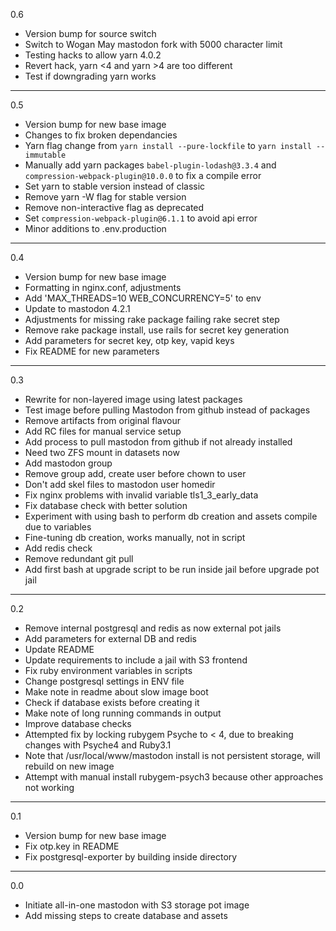 0.6

* Version bump for source switch
* Switch to Wogan May mastodon fork with 5000 character limit
* Testing hacks to allow yarn 4.0.2
* Revert hack, yarn <4 and yarn >4 are too different
* Test if downgrading yarn works

---

0.5

* Version bump for new base image
* Changes to fix broken dependancies
* Yarn flag change from `yarn install --pure-lockfile` to `yarn install --immutable`
* Manually add yarn packages `babel-plugin-lodash@3.3.4` and `compression-webpack-plugin@10.0.0` to fix a compile error
* Set yarn to stable version instead of classic
* Remove yarn -W flag for stable version
* Remove non-interactive flag as deprecated
* Set `compression-webpack-plugin@6.1.1` to avoid api error
* Minor additions to .env.production

---

0.4

* Version bump for new base image
* Formatting in nginx.conf, adjustments
* Add 'MAX_THREADS=10 WEB_CONCURRENCY=5' to env
* Update to mastodon 4.2.1
* Adjustments for missing rake package failing rake secret step
* Remove rake package install, use rails for secret key generation
* Add parameters for secret key, otp key, vapid keys
* Fix README for new parameters

---

0.3

* Rewrite for non-layered image using latest packages
* Test image before pulling Mastodon from github instead of packages
* Remove artifacts from original flavour
* Add RC files for manual service setup
* Add process to pull mastodon from github if not already installed
* Need two ZFS mount in datasets now
* Add mastodon group
* Remove group add, create user before chown to user
* Don't add skel files to mastodon user homedir
* Fix nginx problems with invalid variable tls1_3_early_data
* Fix database check with better solution
* Experiment with using bash to perform db creation and assets compile due to variables
* Fine-tuning db creation, works manually, not in script
* Add redis check
* Remove redundant git pull
* Add first bash at upgrade script to be run inside jail before upgrade pot jail

---

0.2

* Remove internal postgresql and redis as now external pot jails
* Add parameters for external DB and redis
* Update README
* Update requirements to include a jail with S3 frontend
* Fix ruby environment variables in scripts
* Change postgresql settings in ENV file
* Make note in readme about slow image boot
* Check if database exists before creating it
* Make note of long running commands in output
* Improve database checks
* Attempted fix by locking rubygem Psyche to < 4, due to breaking changes with Psyche4 and Ruby3.1
* Note that /usr/local/www/mastodon install is not persistent storage, will rebuild on new image
* Attempt with manual install rubygem-psych3 because other approaches not working

---

0.1

* Version bump for new base image
* Fix otp.key in README
* Fix postgresql-exporter by building inside directory

---

0.0

* Initiate all-in-one mastodon with S3 storage pot image
* Add missing steps to create database and assets